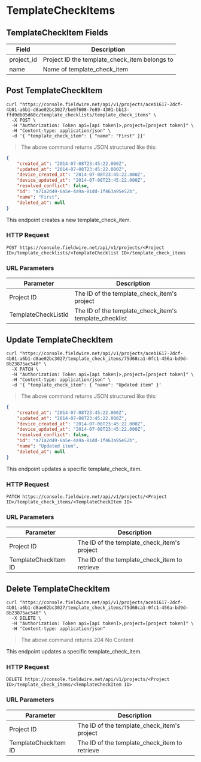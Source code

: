 # TemplateCheckItems

## TemplateCheckItem Fields

Field | Description
--------- | -----------
project_id | Project ID the template_check_item belongs to
name | Name of template_check_item

## Post TemplateCheckItem

```shell
curl "https://console.fieldwire.net/api/v1/projects/aceb1617-2dcf-4b01-a6b1-d8ae02bc3027/be0f608-7e89-4301-bb13-ffd9db05d60c/template_checklists/template_check_items" \
  -X POST \
  -H "Authorization: Token api=[api token]>,project=[project token]" \
  -H "Content-type: application/json" \
  -d '{ "template_check_item": { "name": "First" }}'
```

> The above command returns JSON structured like this:

```json
{
    "created_at": "2014-07-08T23:45:22.000Z",
    "updated_at": "2014-07-08T23:45:22.000Z",
    "device_created_at": "2014-07-08T23:45:22.000Z",
    "device_updated_at": "2014-07-08T23:45:22.000Z",
    "resolved_conflict": false,
    "id": "a71a2d49-6a5e-4a9a-81dd-1f463a95e52b",
    "name": "First",
    "deleted_at": null
}
```

This endpoint creates a new template_check_item.

### HTTP Request

`POST https://console.fieldwire.net/api/v1/projects/<Project ID>/template_checklists/<TemplateChecklist ID>/template_check_items`

### URL Parameters

Parameter | Description
--------- | -----------
Project ID | The ID of the template_check_item's project
TemplateCheckListId | The ID of the template_check_item's template_checklist

## Update TemplateCheckItem

```shell
curl "https://console.fieldwire.net/api/v1/projects/aceb1617-2dcf-4b01-a6b1-d8ae02bc3027/template_check_items/75d68ca1-0fc1-456a-bd9d-8b23875ac540" \
  -X PATCH \
  -H "Authorization: Token api=[api token]>,project=[project token]" \
  -H "Content-type: application/json" \
  -d '{ "template_check_item": { "name": "Updated item" }'
```

> The above command returns JSON structured like this:

```json
{
    "created_at": "2014-07-08T23:45:22.000Z",
    "updated_at": "2014-07-08T23:45:22.000Z",
    "device_created_at": "2014-07-08T23:45:22.000Z",
    "device_updated_at": "2014-07-08T23:45:22.000Z",
    "resolved_conflict": false,
    "id": "a71a2d49-6a5e-4a9a-81dd-1f463a95e52b",
    "name": "Updated item",
    "deleted_at": null
}
```

This endpoint updates a specific template_check_item.

### HTTP Request

`PATCH https://console.fieldwire.net/api/v1/projects/<Project ID>/template_check_items/<TemplateCheckItem ID>`

### URL Parameters

Parameter | Description
--------- | -----------
Project ID | The ID of the template_check_item's project
TemplateCheckItem ID | The ID of the template_check_item to retrieve

## Delete TemplateCheckItem

```shell
curl "https://console.fieldwire.net/api/v1/projects/aceb1617-2dcf-4b01-a6b1-d8ae02bc3027/template_check_items/75d68ca1-0fc1-456a-bd9d-8b23875ac540" \
  -X DELETE \
  -H "Authorization: Token api=[api token]>,project=[project token]" \
  -H "Content-type: application/json"
```

> The above command returns 204 No Content

This endpoint updates a specific template_check_item.

### HTTP Request

`DELETE https://console.fieldwire.net/api/v1/projects/<Project ID>/template_check_items/<TemplateCheckItem ID>`

### URL Parameters

Parameter | Description
--------- | -----------
Project ID | The ID of the template_check_item's project
TemplateCheckItem ID | The ID of the template_check_item to retrieve
